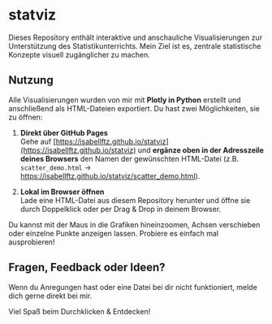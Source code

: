 # statviz

Dieses Repository enthält interaktive und anschauliche Visualisierungen zur Unterstützung des Statistikunterrichts. 
Mein Ziel ist es, zentrale statistische Konzepte visuell zugänglicher zu machen. 

## Nutzung
Alle Visualisierungen wurden von mir mit **Plotly in Python** erstellt und anschließend als HTML-Dateien exportiert.
Du hast zwei Möglichkeiten, sie zu öffnen:

1. **Direkt über GitHub Pages**  
   Gehe auf [https://isabellftz.github.io/statviz](https://isabellftz.github.io/statviz) und **ergänze oben in der Adresszeile deines Browsers** den Namen der gewünschten HTML-Datei (z.B. `scatter_demo.html` -> https://isabellftz.github.io/statviz/scatter_demo.html). 


3. **Lokal im Browser öffnen**  
Lade eine HTML-Datei aus diesem Repository herunter und öffne sie durch Doppelklick oder per Drag & Drop in deinem Browser.

Du kannst mit der Maus in die Grafiken hineinzoomen, Achsen verschieben oder einzelne Punkte anzeigen lassen. Probiere es einfach mal ausprobieren!

## Fragen, Feedback oder Ideen?
Wenn du Anregungen hast oder eine Datei bei dir nicht funktioniert, melde dich gerne direkt bei mir. 




Viel Spaß beim Durchklicken & Entdecken!


